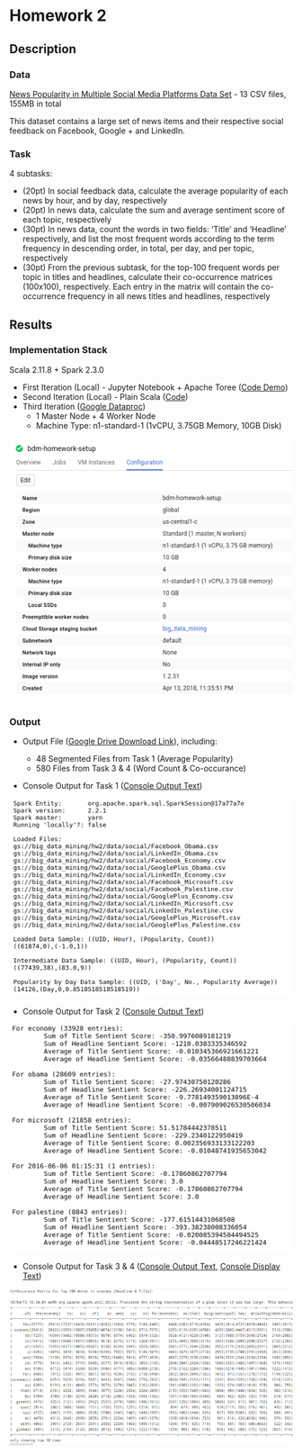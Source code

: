 # Homework 2

## Description

### Data
[News Popularity in Multiple Social Media Platforms Data Set](https://archive.ics.uci.edu/ml/datasets/News+Popularity+in+Multiple+Social+Media+Platforms) - 13 CSV files, 155MB in total

This dataset contains a large set of news items and their respective social feedback on Facebook, Google + and LinkedIn.

### Task
4 subtasks:
+ (20pt) In social feedback data, calculate the average popularity of each news by hour, and by day, respectively
+ (20pt) In news data, calculate the sum and average sentiment score of each topic, respectively
+ (30pt) In news data, count the words in two fields: ‘Title’ and ‘Headline’ respectively, and list the most frequent words according to the term frequency in descending order, in total, per day, and per topic, respectively
+ (30pt) From the previous subtask, for the top-100 frequent words per topic in titles and headlines, calculate their co-occurrence matrices (100x100), respectively. Each entry in the matrix will contain the co-occurrence frequency in all news titles and headlines, respectively

## Results

### Implementation Stack
Scala 2.11.8 + Spark 2.3.0

+ First Iteration (Local) - Jupyter Notebook + Apache Toree ([Code Demo](https://github.com/michaelandhsm2/big-data-mining-course/blob/master/hw2/HW%20%232.ipynb))
+ Second Iteration (Local) - Plain Scala ([Code](https://github.com/michaelandhsm2/big-data-mining-course/blob/master/hw2/sbt/src/main/scala/hw2.scala))
+ Third Iteration ([Google Dataproc](https://cloud.google.com/dataproc/))
  - 1 Master Node + 4 Worker Node
  - Machine Type: n1-standard-1 (1vCPU, 3.75GB Memory, 10GB Disk)


![Cluster Setup Picture](https://raw.githubusercontent.com/michaelandhsm2/big-data-mining-course/master/hw2/pics/Setup.png)
### Output
- Output File ([Google Drive Download Link](https://drive.google.com/file/d/1xTLz6hsYr96O0JV0eOBXtGXT3J5qT1mM/view?usp=sharing)), including:
  - 48 Segmented Files from Task 1 (Average Popularity)
  - 580 Files from Task 3 & 4 (Word Count & Co-occurance)

- Console Output for Task 1 ([Console Output Text](https://raw.githubusercontent.com/michaelandhsm2/big-data-mining-course/master/hw2/consoleLog_task1.txt))

![Console Output 1 Picture](https://raw.githubusercontent.com/michaelandhsm2/big-data-mining-course/master/hw2/pics/Results_1.png)

- Console Output for Task 2 ([Console Output Text](https://raw.githubusercontent.com/michaelandhsm2/big-data-mining-course/master/hw2/consoleLog_task2.txt))

![Console Output 2 Picture](https://raw.githubusercontent.com/michaelandhsm2/big-data-mining-course/master/hw2/pics/Results_2.png)

- Console Output for Task 3 & 4 ([Console Output Text](https://raw.githubusercontent.com/michaelandhsm2/big-data-mining-course/master/hw2/consoleLog_task3_4.txt), [Console Display Text](https://raw.githubusercontent.com/michaelandhsm2/big-data-mining-course/master/hw2/task3_4_output.txt))

![Console Output 3 Picture](https://raw.githubusercontent.com/michaelandhsm2/big-data-mining-course/master/hw2/pics/Results_3.png)

